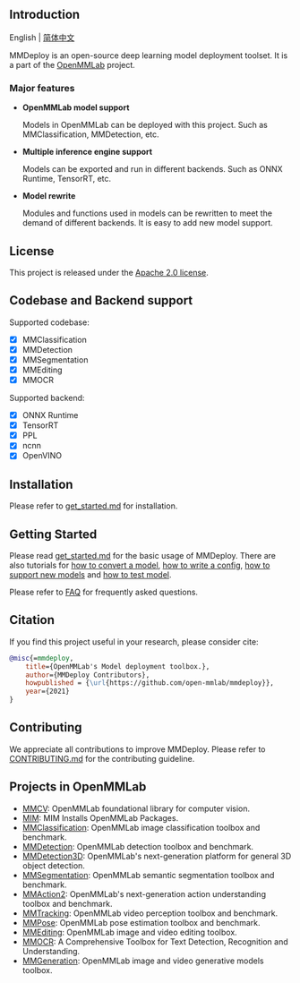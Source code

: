 ## Introduction

English | [简体中文](README_zh-CN.md)

MMDeploy is an open-source deep learning model deployment toolset. It is
a part of the [OpenMMLab](https://openmmlab.com/) project.

### Major features

- **OpenMMLab model support**

  Models in OpenMMLab can be deployed with this project. Such as MMClassification, MMDetection, etc.

- **Multiple inference engine support**

  Models can be exported and run in different backends. Such as ONNX Runtime, TensorRT, etc.

- **Model rewrite**

  Modules and functions used in models can be rewritten to meet the demand of different backends. It is easy to add new model support.

## License

This project is released under the [Apache 2.0 license](LICENSE).

## Codebase and Backend support

Supported codebase:

- [x] MMClassification
- [x] MMDetection
- [x] MMSegmentation
- [x] MMEditing
- [x] MMOCR

Supported backend:

- [x] ONNX Runtime
- [x] TensorRT
- [x] PPL
- [x] ncnn
- [x] OpenVINO

## Installation

Please refer to [get_started.md](docs/get_started.md) for installation.

## Getting Started

Please read [get_started.md](docs/get_started.md) for the basic usage of MMDeploy. There are also tutorials for [how to convert a model](docs/tutorials/how_to_convert_model.md), [how to write a config](docs/tutorials/how_to_write_config.md), [how to support new models](docs/tutorials/how_to_support_new_models.md) and [how to test model](docs/tutorials/how_to_test_model.md).

Please refer to [FAQ](docs/faq.md) for frequently asked questions.

## Citation

If you find this project useful in your research, please consider cite:

```BibTeX
@misc{=mmdeploy,
    title={OpenMMLab's Model deployment toolbox.},
    author={MMDeploy Contributors},
    howpublished = {\url{https://github.com/open-mmlab/mmdeploy}},
    year={2021}
}
```

## Contributing

We appreciate all contributions to improve MMDeploy. Please refer to [CONTRIBUTING.md](.github/CONTRIBUTING.md) for the contributing guideline.

## Projects in OpenMMLab

- [MMCV](https://github.com/open-mmlab/mmcv): OpenMMLab foundational library for computer vision.
- [MIM](https://github.com/open-mmlab/mim): MIM Installs OpenMMLab Packages.
- [MMClassification](https://github.com/open-mmlab/mmclassification): OpenMMLab image classification toolbox and benchmark.
- [MMDetection](https://github.com/open-mmlab/mmdetection): OpenMMLab detection toolbox and benchmark.
- [MMDetection3D](https://github.com/open-mmlab/mmdetection3d): OpenMMLab's next-generation platform for general 3D object detection.
- [MMSegmentation](https://github.com/open-mmlab/mmsegmentation): OpenMMLab semantic segmentation toolbox and benchmark.
- [MMAction2](https://github.com/open-mmlab/mmaction2): OpenMMLab's next-generation action understanding toolbox and benchmark.
- [MMTracking](https://github.com/open-mmlab/mmtracking): OpenMMLab video perception toolbox and benchmark.
- [MMPose](https://github.com/open-mmlab/mmpose): OpenMMLab pose estimation toolbox and benchmark.
- [MMEditing](https://github.com/open-mmlab/mmediting): OpenMMLab image and video editing toolbox.
- [MMOCR](https://github.com/open-mmlab/mmocr): A Comprehensive Toolbox for Text Detection, Recognition and Understanding.
- [MMGeneration](https://github.com/open-mmlab/mmgeneration): OpenMMLab image and video generative models toolbox.

